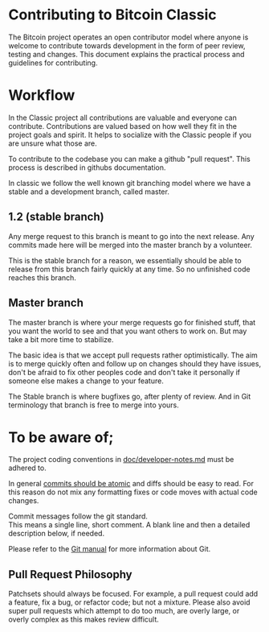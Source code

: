 # Contributing to Bitcoin Classic

The Bitcoin project operates an open contributor model where anyone is welcome
to contribute towards development in the form of peer review, testing and
changes. This document explains the practical process and guidelines for
contributing.


# Workflow

In the Classic project all contributions are valuable and everyone can
contribute.  Contributions are valued based on how well they fit in the project
goals and spirit.  It helps to socialize with the Classic people if you are
unsure what those are.

To contribute to the codebase you can make a github "pull request". This
process is described in githubs documentation.

In classic we follow the well known git branching model where we have a stable
and a development branch, called master.

## 1.2 (stable branch)

Any merge request to this branch is meant to go into the next release. Any
commits made here will be merged into the master branch by a volunteer.

This is the stable branch for a reason, we essentially should be able to
release from this branch fairly quickly at any time. So no unfinished code
reaches this branch.

## Master branch

The master branch is where your merge requests go for finished stuff,
that you want the world to see and that you want others to work on. But may
take a bit more time to stabilize.

The basic idea is that we accept pull requests rather optimistically. The aim is
to merge quickly often and follow up on changes should they have issues,
don't be afraid to fix other peoples code and don't take it personally if
someone else makes a change to your feature.

The Stable branch is where bugfixes go, after plenty of review. And in Git
terminology that branch is free to merge into yours.


# To be aware of;

The project coding conventions in [doc/developer-notes.md](doc/developer-notes.md)
must be adhered to.

In general [commits should be atomic](https://en.wikipedia.org/wiki/Atomic_commit#Atomic_commit_convention)
and diffs should be easy to read. For this reason do not mix any formatting fixes
or code moves with actual code changes.

Commit messages follow the git standard.  
This means a single line, short comment. A blank line and then a detailed
description below, if needed.

Please refer to the [Git manual](https://git-scm.com/doc) for more information about Git.


Pull Request Philosophy
-----------------------

Patchsets should always be focused. For example, a pull request could add a
feature, fix a bug, or refactor code; but not a mixture. Please also avoid super
pull requests which attempt to do too much, are overly large, or overly complex
as this makes review difficult.
